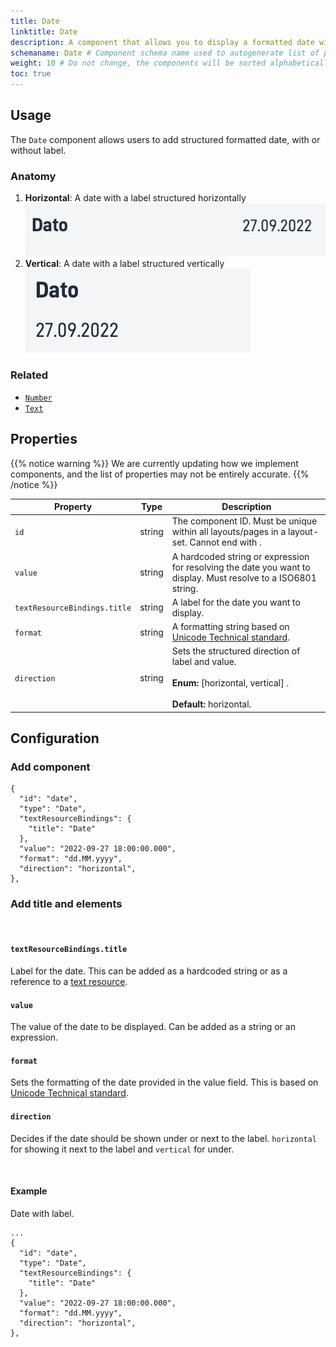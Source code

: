 ```yaml
---
title: Date
linktitle: Date
description: A component that allows you to display a formatted date with or without label.
schemaname: Date # Component schema name used to autogenerate list of properties from json schema (replace with appropriate component name)
weight: 10 # Do not change, the components will be sorted alphabetically
toc: true
---
```


## Usage

The `Date` component allows users to add structured formatted date, with or without label.

### Anatomy

1. **Horizontal**: A date with a label structured horizontally
    ![Date horizontal anatomy](date-horizontal.png "Date Horizontal")
2. **Vertical**: A date with a label structured vertically 
    ![Date vertical anatomy](date-vertical.png "Date vertical")


<!-- 
Add the following sections if relevant:

### Behavior

(How the component behaves in different contexts)

### Style

(Visual styling (e.g. alignment, padding, dos and don'ts))

### Best Practices

(Industry standards, dos and don'ts)

### Content guidelines

(E.g. punctuation rules, standard labels, etc.)

### Accessibility

(Component-specific best practices for accessibility.)

### Mobile

(How to apply component in mobile environments.)

-->
### Related

- [`Number`](../number/)
- [`Text`](../text/)

## Properties

{{% notice warning %}}
We are currently updating how we implement components, and the list of properties may not be entirely accurate.
{{% /notice %}}

| **Property**                 | **Type** | **Description**                                                                          |
|------------------------------|----------|------------------------------------------------------------------------------------------|
| `id`                         | string   | The component ID. Must be unique within all layouts/pages in a layout-set. Cannot end with <dash><number>. |
| `value`                      | string   |  A hardcoded string or expression for resolving the date you want to display. Must resolve to a ISO6801 string. |
| `textResourceBindings.title` | string   | A label for the date you want to display.                                                   |
| `format`                     | string   | A formatting string based on [Unicode Technical standard](https://www.unicode.org/reports/tr35/tr35-dates.html#Date_Field_Symbol_Table).                             |
| `direction`                  | string   | Sets the structured direction of label and value. <br/><br/>**Enum:** [horizontal, vertical] . <br/><br/>**Default:** horizontal. |

## Configuration

### Add component

```json{hl_lines="6-"}
{
  "id": "date",
  "type": "Date",
  "textResourceBindings": {
    "title": "Date"
  },
  "value": "2022-09-27 18:00:00.000",
  "format": "dd.MM.yyyy",
  "direction": "horizontal",
},
```

### Add title and elements

<br>

#### `textResourceBindings.title`

Label for the date. This can be added as a hardcoded string or as a reference to a [text resource](/nb/altinn-studio/reference/ux/texts/#legge-til-og-endre-tekster-i-en-app).

#### `value`

The value of the date to be displayed. Can be added as a string or an expression.

#### `format`

Sets the formatting of the date provided in the value field. This is based on [Unicode Technical standard](https://www.unicode.org/reports/tr35/tr35-dates.html#Date_Field_Symbol_Table).

#### `direction`

Decides if the date should be shown under or next to the label. `horizontal` for showing it next to the label and `vertical` for under. 


<br>

#### Example

Date with label.

```json{hl_lines=["9-12"]}
...
{
  "id": "date",
  "type": "Date",
  "textResourceBindings": {
    "title": "Date"
  },
  "value": "2022-09-27 18:00:00.000",
  "format": "dd.MM.yyyy",
  "direction": "horizontal",
},
```
<!-- 
![Date example](date-example-with-icon.png "Date with icon and label")
-->